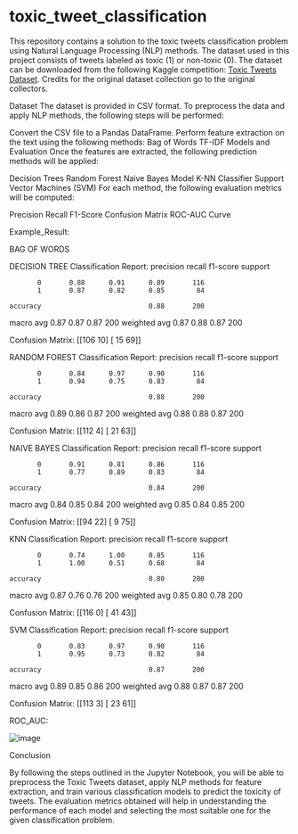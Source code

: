 # toxic_tweet_classification

This repository contains a solution to the toxic tweets classification problem using Natural Language Processing (NLP) methods. The dataset used in this project consists of tweets labeled as toxic (1) or non-toxic (0). The dataset can be downloaded from the following Kaggle competition: [Toxic Tweets Dataset](https://www.kaggle.com/datasets/ashwiniyer176/toxic-tweets-dataset). Credits for the original dataset collection go to the original collectors.

Dataset
The dataset is provided in CSV format. To preprocess the data and apply NLP methods, the following steps will be performed:

Convert the CSV file to a Pandas DataFrame.
Perform feature extraction on the text using the following methods:
Bag of Words
TF-IDF
Models and Evaluation
Once the features are extracted, the following prediction methods will be applied:

Decision Trees
Random Forest
Naive Bayes Model
K-NN Classifier
Support Vector Machines (SVM)
For each method, the following evaluation metrics will be computed:

Precision
Recall
F1-Score
Confusion Matrix
ROC-AUC Curve

Example_Result:

BAG OF WORDS


DECISION TREE
Classification Report:
              precision    recall  f1-score   support

           0       0.88      0.91      0.89       116
           1       0.87      0.82      0.85        84

    accuracy                           0.88       200
   macro avg       0.87      0.87      0.87       200
weighted avg       0.87      0.88      0.87       200

Confusion Matrix:
[[106  10]
 [ 15  69]]


RANDOM FOREST
Classification Report:
              precision    recall  f1-score   support

           0       0.84      0.97      0.90       116
           1       0.94      0.75      0.83        84

    accuracy                           0.88       200
   macro avg       0.89      0.86      0.87       200
weighted avg       0.88      0.88      0.87       200

Confusion Matrix:
[[112   4]
 [ 21  63]]


NAIVE BAYES
Classification Report:
              precision    recall  f1-score   support

           0       0.91      0.81      0.86       116
           1       0.77      0.89      0.83        84

    accuracy                           0.84       200
   macro avg       0.84      0.85      0.84       200
weighted avg       0.85      0.84      0.85       200

Confusion Matrix:
[[94 22]
 [ 9 75]]


KNN
Classification Report:
              precision    recall  f1-score   support

           0       0.74      1.00      0.85       116
           1       1.00      0.51      0.68        84

    accuracy                           0.80       200
   macro avg       0.87      0.76      0.76       200
weighted avg       0.85      0.80      0.78       200

Confusion Matrix:
[[116   0]
 [ 41  43]]


SVM
Classification Report:
              precision    recall  f1-score   support

           0       0.83      0.97      0.90       116
           1       0.95      0.73      0.82        84

    accuracy                           0.87       200
   macro avg       0.89      0.85      0.86       200
weighted avg       0.88      0.87      0.87       200

Confusion Matrix:
[[113   3]
 [ 23  61]]


ROC_AUC:

![image](https://github.com/NAVEEN-RAJ-C/toxic_tweet_classification/assets/133734968/4db3c98c-8713-4c6b-9dfd-6a1af07cb5ae)


Conclusion

By following the steps outlined in the Jupyter Notebook, you will be able to preprocess the Toxic Tweets dataset, apply NLP methods for feature extraction, and train various classification models to predict the toxicity of tweets. The evaluation metrics obtained will help in understanding the performance of each model and selecting the most suitable one for the given classification problem.
